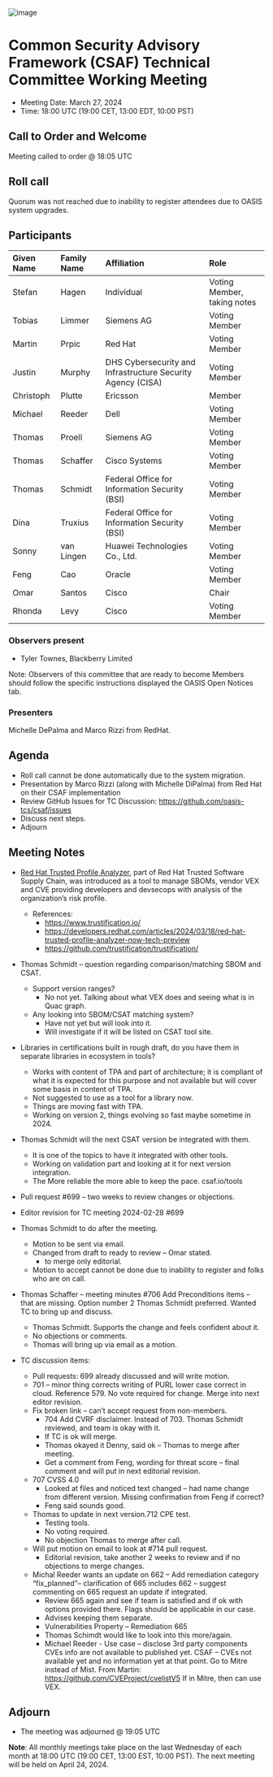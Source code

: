 ![image](https://user-images.githubusercontent.com/1690898/139102180-5c1e2583-14f1-4f58-ab2b-9e3807ed529c.png)

# Common Security Advisory Framework (CSAF) Technical Committee Working Meeting

- Meeting Date: March 27, 2024
- Time: 18:00 UTC (19:00 CET, 13:00 EDT, 10:00 PST)

## Call to Order and Welcome

Meeting called to order @ 18:05 UTC

## Roll call

Quorum was not reached due to inability to register attendees due to OASIS system upgrades.

## Participants

| Given Name | Family Name | Affiliation                                                 | Role                        |
|:-----------|:------------|:------------------------------------------------------------|:----------------------------|
| Stefan     | Hagen       | Individual                                                  | Voting Member, taking notes |
| Tobias     | Limmer      | Siemens AG                                                  | Voting Member               |
| Martin     | Prpic       | Red Hat                                                     | Voting Member               |
| Justin     | Murphy      | DHS Cybersecurity and Infrastructure Security Agency (CISA) | Voting Member               |
| Christoph  | Plutte      | Ericsson                                                    | Member                      |
| Michael    | Reeder      | Dell                                                        | Voting Member               |
| Thomas     | Proell      | Siemens AG                                                  | Voting Member               |
| Thomas     | Schaffer    | Cisco Systems                                               | Voting Member               |
| Thomas     | Schmidt     | Federal Office for Information Security (BSI)               | Voting Member               |
| Dina       | Truxius     | Federal Office for Information Security (BSI)               | Voting Member               |
| Sonny      | van Lingen  | Huawei Technologies Co., Ltd.                               | Voting Member               |
| Feng       | Cao         | Oracle                                                      | Voting Member               |
| Omar       | Santos      | Cisco                                                       | Chair                       |
| Rhonda     | Levy        | Cisco                                                       | Voting Member               |


### Observers present

- Tyler Townes, Blackberry Limited

Note: Observers of this committee that are ready to become Members should follow the specific instructions displayed the OASIS Open Notices tab.

### Presenters
Michelle DePalma and Marco Rizzi from RedHat.

## Agenda

- Roll call cannot be done automatically due to the system migration.
- Presentation by Marco Rizzi (along with Michelle DiPalma) from Red Hat on their CSAF implementation
- Review GitHub Issues for TC Discussion:  https://github.com/oasis-tcs/csaf/issues
- Discuss next steps.
- Adjourn


## Meeting Notes

- [Red Hat Trusted Profile Analyzer](https://developers.redhat.com/articles/2024/03/18/red-hat-trusted-profile-analyzer-now-tech-preview), part of Red Hat Trusted Software Supply Chain, was introduced as a tool to manage SBOMs, vendor VEX and CVE providing developers and devsecops with analysis of the organization’s risk profile. 
  - References:
    - https://www.trustification.io/
    - https://developers.redhat.com/articles/2024/03/18/red-hat-trusted-profile-analyzer-now-tech-preview
    - https://github.com/trustification/trustification/

- Thomas Schmidt – question regarding comparison/matching SBOM and CSAT.
  - Support version ranges? 
    - No not yet. Talking about what VEX does and seeing what is in Quac graph. 
  - Any looking into SBOM/CSAT matching system?  
    - Have not yet but will look into it.  
    - Will investigate if it will be listed on CSAT tool site.  
- Libraries in certifications built in rough draft, do you have them in separate libraries in ecosystem in tools? 
  - Works with content of TPA and part of architecture; it is compliant of what it is expected for this purpose and not available but will cover some basis in content of TPA. 
  - Not suggested to use as a tool for a library now.  
  - Things are moving fast with TPA.  
  - Working on version 2, things evolving so fast maybe sometime in 2024.  
- Thomas Schmidt will the next CSAT version be integrated with them. 
  - It is one of the topics to have it integrated with other tools. 
  - Working on validation part and looking at it for next version integration.  
  - The More reliable the more able to keep the pace.  csaf.io/tools
- Pull request #699 – two weeks to review changes or objections.
- Editor revision for TC meeting 2024-02-28 #699
- Thomas Schmidt to do after the meeting. 
  - Motion to be sent via email.
  - Changed from draft to ready to review – Omar stated.  
    - to merge only editorial.
  - Motion to accept cannot be done due to inability to register and folks who are on call.

- Thomas Schaffer – meeting minutes #706 Add Preconditions items – that are missing.  Option number 2 Thomas Schmidt preferred.   Wanted TC to bring up and discuss.
  - Thomas Schmidt. Supports the change and feels confident about it.
  - No objections or comments.
  - Thomas will bring up via email as a motion.

- TC discussion items:
  - Pull requests:  699 already discussed and will write motion.
  - 701 – minor thing corrects writing of PURL lower case correct in cloud. Reference 579. No vote required for change. Merge into next editor revision.
  - Fix broken link – can’t accept request from non-members.  
    - 704 Add CVRF disclaimer.  Instead of 703.  Thomas Schmidt reviewed, and team is okay with it.
    - If TC is ok will merge.  
    - Thomas okayed it Denny, said ok – Thomas to merge after meeting.
    - Get a comment from Feng, wording for threat score – final comment and will put in next editorial revision.
  - 707 CVSS 4.0 
    - Looked at files and noticed text changed – had name change from different version.  Missing confirmation from Feng if correct?
    - Feng said sounds good.
  - Thomas to update in next version.712 CPE test.
    - Testing tools.
    - No voting required.
    - No objection Thomas to merge after call.
  - Will put motion on email to look at #714 pull request.
    - Editorial revision, take another 2 weeks to review and if no objections to merge changes.
  - Michal Reeder wants an update on 662 – Add remediation category “fix_planned”– clarification of 665 includes 662 – suggest commenting on 665 request an update if integrated.  
    - Review 665 again and see if team is satisfied and if ok with options provided there.  Flags should be applicable in our case.  
    - Advises keeping them separate.
    - Vulnerabilities Property – Remediation 665 
    - Thomas Schimdt would like to look into this more/again. 
    - Michael Reeder - Use case – disclose 3rd party components CVEs info are not available to published yet.  CSAF – CVEs not available yet and no information yet at that point.  Go to Mitre instead of Mist.
From Martin: https://github.com/CVEProject/cvelistV5
If in Mitre, then can use VEX.



## Adjourn

- The meeting was adjourned @ 19:05 UTC

**Note**: All monthly meetings take place on the last Wednesday of each month at 18:00 UTC (19:00 CET, 13:00 EST, 10:00 PST).
The next meeting will be held on April 24, 2024.  
